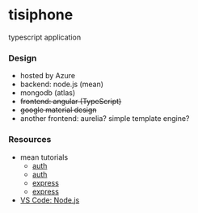 # tisiphone
typescript application

### Design
* hosted by Azure
* backend: node.js (mean)
* mongodb (atlas)
* ~~frontend: angular (TypeScript)~~
* ~~google material design~~
* another frontend: aurelia? simple template engine?

### Resources
* mean tutorials
    * [auth](https://www.digitalocean.com/community/tutorials/api-authentication-with-json-web-tokensjwt-and-passport)
    * [auth](https://www.digitalocean.com/community/tutorials/easy-node-authentication-setup-and-local)
    * [express](https://developer.mozilla.org/en-US/docs/Learn/Server-side/Express_Nodejs/mongoose)
    * [express](https://auth0.com/blog/create-a-simple-and-secure-node-express-app/)
* [VS Code: Node.js](https://code.visualstudio.com/docs/nodejs/working-with-javascript) 
